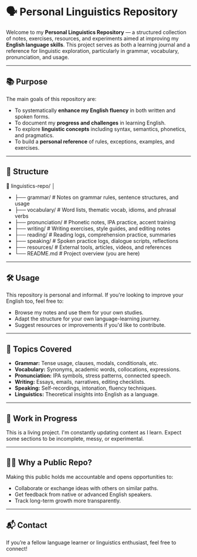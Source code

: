 # 🗣️ Personal Linguistics Repository

Welcome to my **Personal Linguistics Repository** — a structured collection of notes, exercises, resources, and experiments aimed at improving my **English language skills**. This project serves as both a learning journal and a reference for linguistic exploration, particularly in grammar, vocabulary, pronunciation, and usage.

---

## 📚 Purpose

The main goals of this repository are:

- To systematically **enhance my English fluency** in both written and spoken forms.
- To document my **progress and challenges** in learning English.
- To explore **linguistic concepts** including syntax, semantics, phonetics, and pragmatics.
- To build a **personal reference** of rules, exceptions, examples, and exercises.

---

## 🧭 Structure

📁 linguistics-repo/
│
- ├── grammar/              # Notes on grammar rules, sentence structures, and usage
- ├── vocabulary/           # Word lists, thematic vocab, idioms, and phrasal verbs
- ├── pronunciation/        # Phonetic notes, IPA practice, accent training
- ├── writing/              # Writing exercises, style guides, and editing notes
- ├── reading/              # Reading logs, comprehension practice, summaries
- ├── speaking/             # Spoken practice logs, dialogue scripts, reflections
- ├── resources/            # External tools, articles, videos, and references
- └── README.md             # Project overview (you are here)

---

## 🛠️ Usage

This repository is personal and informal. If you're looking to improve your English too, feel free to:

- Browse my notes and use them for your own studies.
- Adapt the structure for your own language-learning journey.
- Suggest resources or improvements if you'd like to contribute.

---

## 🧠 Topics Covered

- **Grammar:** Tense usage, clauses, modals, conditionals, etc.
- **Vocabulary:** Synonyms, academic words, collocations, expressions.
- **Pronunciation:** IPA symbols, stress patterns, connected speech.
- **Writing:** Essays, emails, narratives, editing checklists.
- **Speaking:** Self-recordings, intonation, fluency techniques.
- **Linguistics:** Theoretical insights into English as a language.

---

## 🚧 Work in Progress

This is a living project. I'm constantly updating content as I learn. Expect some sections to be incomplete, messy, or experimental.

---

## 🙋‍♂️ Why a Public Repo?

Making this public holds me accountable and opens opportunities to:

- Collaborate or exchange ideas with others on similar paths.
- Get feedback from native or advanced English speakers.
- Track long-term growth more transparently.

---

## 📬 Contact

If you’re a fellow language learner or linguistics enthusiast, feel free to connect!
